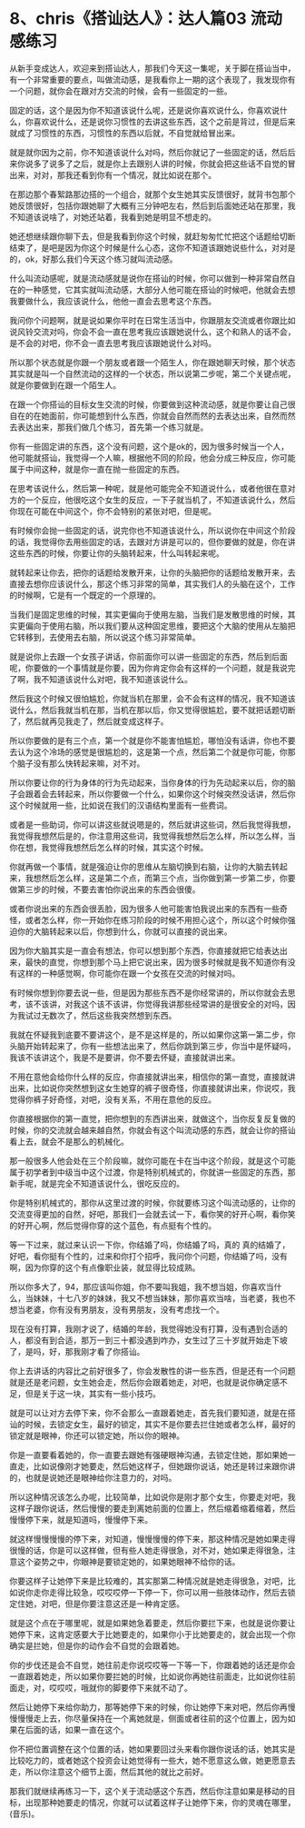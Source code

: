 # 8、chris《搭讪达人》：达人篇03 流动感练习

从新手变成达人，欢迎来到搭讪达人，那我们今天这一集呢，关于脚在搭讪当中，有一个非常重要的要点，叫做流动感，是我看你上一期的这个表现了，我发现你有一个问题，就你会在跟对方交流的时候，会有一些固定的一些。

固定的话，这个是因为你不知道该说什么呢，还是说你喜欢说什么，你喜欢说什么，你喜欢说什么，还是说你习惯性的去讲这些东西，这个之前是背过，但是后来就成了习惯性的东西，习惯性的东西以后就，不自觉就给冒出来。

就是就你因为之前，你不知道该说什么对吗，然后你就记了一些固定的话，然后后来你说多了说多了之后，就是你上去跟别人讲的时候，你就会把这些话不自觉的冒出来，对对，那我还看到你有一个情况，就比如说在那个。

在那边那个春絮路那边搭的一个组合，就那个女生她其实反馈很好，就背书包那个她反馈很好，包括你跟她聊了大概有三分钟吧左右，然后到后面她还站在那里，我不知道该说啥了，对她还站着，我看到她是明显不想走的。

她还想继续跟你聊下去，但是我看到你这个时候，就赶匆匆忙忙把这个话题给切断结束了，是吧是因为你这个时候是什么心态，这你不知道该跟她说些什么，对对是的，ok，好那么我们今天这个练习就叫流动感。

什么叫流动感呢，就是流动感就是说你在搭讪的时候，你可以做到一种非常自然自在的一种感觉，它其实就叫流动感，大部分人他可能在搭讪的时候吧，他就会去想我要做什么，我应该说什么，他他一直会去思考这个东西。

我问你个问题啊，就是说如果你平时在日常生活当中，你跟朋友交流或者你跟比如说风铃交流对吗，你会不会一直在思考我应该跟她说什么，这个和熟人的话不会，是不会的对吧，你不会一直去思考我应该跟她说什么对吗。

所以那个状态就是你跟一个朋友或者跟一个陌生人，你在跟她聊天时候，那个状态其实就是叫一个自然流动的这样的一个状态，所以说第二步呢，第二个关键点呢，就是你要做到在跟一个陌生人。

在跟一个你搭讪的目标女生交流的时候，你要做到这种流动感，就是你要让自己很自在的在她面前，你可能想到什么东西，你就会自然而然的去表达出来，自然而然去表达出来，那我们做几个练习，首先第一个练习就是。

你有一些固定讲的东西，这个没有问题，这个是ok的，因为很多时候当一个人，他可能就搭讪，我觉得一个人嘛，根据他不同的阶段，他会分成三种反应，你可能属于中间这种，就是你一直在抛一些固定的东西。

在思考该说什么，然后第一种呢，就是他可能完全不知道说什么，或者他很在意对方的一个反应，他很吃这个女生的反应，一下子就当机了，不知道该说什么，然后你现在可能在中间这个，你不会特别的紧张对吧，但是呢。

有时候你会抛一些固定的话，说完你也不知道该说什么，所以说你在中间这个阶段的话，我觉得你去用些固定的话，去跟对方讲是可以的，但你要做的就是，你在讲这些东西的时候，你要让你的头脑转起来，什么叫转起来呢。

就转起来让你去，把你的话题给发散开来，让你的头脑把你的话题给发散开来，去直接去想你应该说什么，那这个练习非常的简单，其实我们人的头脑在这个，工作的时候啊，它是有一个既定的一个原理的。

当我们是固定思维的时候，其实更偏向于使用左脑，当我们是发散思维的时候，其实更偏向于使用右脑，所以我们要从这种固定思维，要把这个大脑的使用从左脑把它转移到，去使用去右脑，所以说这个练习非常简单。

就是说你上去跟一个女孩子讲话，你前面你可以讲一些固定的东西，然后到后面呢，你要做的一个事情就是你要，因为你肯定你会有这样的一个问题，就是我说完了啊，我不知道该说什么对吧，我不知道该说什么。

然后我这个时候又很怕尴尬，你就当机在那里，会不会有这样的情况，我不知道该说什么，然后我就当机在那，当机在那以后，你又觉得很尴尬，要不就把话题切断了，然后就再见我走了，然后就变成这样子。

所以你要做的是有三个点，第一个就是你不能害怕尴尬，哪怕没有话讲，你也不要去认为这个冷场的感觉是很尴尬的，这是第一个点，然后第二个就是你可能，你那个脑子没有那么快转起来嘛，对不对。

所以你要让你的行为身体的行为先动起来，当你身体的行为先动起来以后，你的脑子会跟着会去转起来，所以你要做一个什么，如果你这个时候突然没话讲，然后你这个时候就用一些，比如说在我们的汉语结构里面有一些费词。

或者是一些助词，你可以讲这些就说嗯是的，然后就讲这些词，然后我觉得我想，我觉得我想然后是的，你注意用这些词，我觉得我想然后怎么样，所以怎么样，当你在想，我觉得我想然后怎么样的时候，其实这个时候。

你就再做一个事情，就是强迫让你的思维从左脑切换到右脑，让你的大脑去转起来，我想然后怎么样，这是第二个点，而第三个点，当你做到第一步第二步，你要做第三步的时候，不要去害怕你说出来的东西会很傻。

或者你说出来的东西会很丢脸，因为很多人他可能害怕我说出来的东西有一些奇怪，或者怎么样，你一开始你在练习阶段的时候不用担心这个，所以这个时候你强迫你的大脑转起来以后，你想到什么，你就可以直接的说出来。

因为你大脑其实是一直会有想法，你可以想到那个东西，你直接就把它给表达出来，最快的直觉，你想到那个马上把它说出来，因为很多时候就是我不知道你有没有这样的一种感觉啊，你可能你在跟一个女孩在交流的时候对吗。

有时候你想到你要去说一些，但是因为那些东西不是你经常讲的，所以你就会去思考，该不该讲，对我这个该不该讲，你觉得我讲那些经常讲的是很安全的对吗，因为我试过无数次了，然后这些我突然想到东西。

我就在怀疑我到底要不要讲这个，是不是这样是的，所以如果你这第一第二步，你头脑开始转起来了，你有一些想法出来了，然后你跳到第三步，你当中是怀疑吗，我该不该讲这个，我是不是要讲，你不要去怀疑，直接就讲出来。

不用在意他会给你什么样的反应，你直接就讲出来，相信你的第一直觉，直接就讲出来，比如说你突然想到这女生她穿的裤子很奇怪，你直接就讲出来，你说哎，我觉得你裤子好奇怪，对吧，没有关系，不用在意他的反应。

你直接根据你的第一直觉，把你想到的东西讲出来，就做这个，当你反复反复做的时候，你的交流就会越来越自然，你就会有这个叫流动感的东西，就会让你的搭讪看上去，就会不是那么的机械化。

那一般很多人他会处在三个阶段嘛，就你可能在卡在当中这个阶段，就是这个可能属于初学者到中级当中这个过渡，你是特别机械式的，你就讲一些固定的东西，那新手呢，就是完全不知道该说什么，很吃反应的。

你是特别机械式的，那你从这里过渡的时候，你就要练习这个叫流动感的，让你的交流变得更加的自然，好吧，那我们一会就去试一下，看你笑的好开心啊，看你笑的好开心啊，然后觉得你穿的这个蓝色，有点挺有个性的。

等一下过来，就过来认识一下你，你结婚了吗，你结婚了吗，真的 真的结婚了，好吧，看你挺有个性的，过来和你打个招呼，我问你个问题，你结婚了吗，没有啊，因为你穿的这个有点像职业装，就显得比较成熟。

所以你多大了，94，那应该叫你姐，你不要叫我姐，我不想当姐，你喜欢当什么，当妹妹，十七八岁的妹妹，我又不想当妹妹，那你喜欢当啥，当老婆，我也不想当老婆，你有没有男朋友，没有男朋友，没有考虑找一个。

现在没有打算，我刚才说了，结婚的年龄，我觉得她没有打算，没有遇到合适的人，都没有到合适，那万一到三十都没遇到咋办，女生过了三十岁就开始走下坡了，是吗，好，那我刚才看了你搭讪。

你上去讲话的内容比之前好很多了，你会发散性的讲一些东西，但是还有一个问题就是还是老问题，女生她会走，然后你会跟着她走，对吧，也就是说你确定感不足，但是关于这一块，其实有一些小技巧。

就是可以让对方去停下来，你不会那么一直跟着她走，首先我们要知道，就是在搭讪的时候，去锁定女生，最好的锁定，其实不是你要去拦住她或者怎么样，最好的锁定就是眼神，你还可以锁定她，所以你的眼神。

你是一直要看着她的，你一直要去跟她有强硬眼神沟通，去锁定住她，那如果她一直走，比如说像刚才她要走，然后她这样子，但她跟你说话，她还是转过来跟你讲的，也就是说她还是眼神给你注意力的，对吗。

所以这种情况该怎么办呢，比较简单，比如说你是刚才那个女生，你要走对吧，我这样子跟你说话，然后慢慢的要走到离她前面的位置上，然后缩着缩着缩着，然后慢慢停下来，就是知道吗，慢慢停下来。

就这样慢慢慢慢的停下来，对知道，慢慢慢慢的停下来，那这种情况是她如果走得很慢的话，你是可以这样做，但有些人她走得很急，对不对，她如果走得很急，注意这个姿势之中，你眼神是要锁定她的，如果她眼神不给你的话。

你要这样子让她停下来是比较难的，其实那第二种情况就是她走得很急，对吧，比如说你走你走得比较急，哎哎哎停一下停一下，你可以用一些肢体动作，然后去锁定住她，对吧，但是你要注意这还是一种肯定感。

就是这个点在于哪里呢，就是如果她急着要走，然后你要拦下来，也就是说你要让她停下来，这肯定感要大于比她要走的，如果你小于比她要走的，就会出现一个你确实是拦她，但是你的动作会不自觉的会跟着她。

你的步伐还是会不自觉，她往前走你说哎哎等一下等一下，你跟着她的话还是你会一直跟着她走，所以如果你要拦她的时候，比如说你再她往前面走，比如说你往前面走，对，哎哎哎，哦就你的脚要停下来就不动了。

然后让她停下来给你助力，那等她停下来的时候，你让她停下来对吧，然后你再慢慢慢慢走上去，你尽量保持在一个离她就是，侧面或者往前的这个位置上，因为如果在后面的话，如果一直在这个。

你不把位置调整在这个位置的话，她如果要回过头来看你跟你说话的话，她其实是比较吃力的，或者她这个投资会让她觉得有一些大，她不愿意这么做，她更愿意去走，所以你注意这个细节上面，然后其他的就比之前好。

那我们就继续再练习一下，这个关于流动感这个东西，然后你注意如果是移动的目标，出现那种她要走的情况，你就可以试着这样子让她停下来，你的灵魂在哪里，(音乐)。


